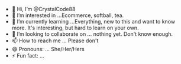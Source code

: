 - 👋 Hi, I’m @CrystalCode88
- 👀 I’m interested in ...Ecommerce, softball, tea.
- 🌱 I’m currently learning ...Everything, new to this and want to know more. It's interesting, but hard to learn on your own.
- 💞️ I’m looking to collaborate on ... nothing yet. Don't know enough.
- 📫 How to reach me ... Please don't
- 😄 Pronouns: ... She/Her/Hers
- ⚡ Fun fact: ...

<!---
CrystalCode88/CrystalCode88 is a ✨ special ✨ repository because its `README.md` (this file) appears on your GitHub profile.
You can click the Preview link to take a look at your changes.
--->
